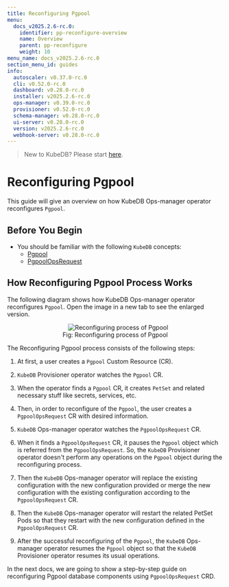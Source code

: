 ```yaml
---
title: Reconfiguring Pgpool
menu:
  docs_v2025.2.6-rc.0:
    identifier: pp-reconfigure-overview
    name: Overview
    parent: pp-reconfigure
    weight: 10
menu_name: docs_v2025.2.6-rc.0
section_menu_id: guides
info:
  autoscaler: v0.37.0-rc.0
  cli: v0.52.0-rc.0
  dashboard: v0.28.0-rc.0
  installer: v2025.2.6-rc.0
  ops-manager: v0.39.0-rc.0
  provisioner: v0.52.0-rc.0
  schema-manager: v0.28.0-rc.0
  ui-server: v0.28.0-rc.0
  version: v2025.2.6-rc.0
  webhook-server: v0.28.0-rc.0
---
```


> New to KubeDB? Please start [here](/docs/v2025.2.6-rc.0/README).

# Reconfiguring Pgpool

This guide will give an overview on how KubeDB Ops-manager operator reconfigures `Pgpool`.

## Before You Begin

- You should be familiar with the following `KubeDB` concepts:
  - [Pgpool](/docs/v2025.2.6-rc.0/guides/pgpool/concepts/pgpool)
  - [PgpoolOpsRequest](/docs/v2025.2.6-rc.0/guides/pgpool/concepts/opsrequest)

## How Reconfiguring Pgpool Process Works

The following diagram shows how KubeDB Ops-manager operator reconfigures `Pgpool`. Open the image in a new tab to see the enlarged version.

<figure align="center">
  <img alt="Reconfiguring process of Pgpool" src="/docs/v2025.2.6-rc.0/images/day-2-operation/pgpool/pp-reconfigure.png">
<figcaption align="center">Fig: Reconfiguring process of Pgpool</figcaption>
</figure>

The Reconfiguring Pgpool process consists of the following steps:

1. At first, a user creates a `Pgpool` Custom Resource (CR).

2. `KubeDB` Provisioner  operator watches the `Pgpool` CR.

3. When the operator finds a `Pgpool` CR, it creates `PetSet` and related necessary stuff like secrets, services, etc.

4. Then, in order to reconfigure of the `Pgpool`, the user creates a `PgpoolOpsRequest` CR with desired information.

5. `KubeDB` Ops-manager operator watches the `PgpoolOpsRequest` CR.

6. When it finds a `PgpoolOpsRequest` CR, it pauses the `Pgpool` object which is referred from the `PgpoolOpsRequest`. So, the `KubeDB` Provisioner  operator doesn't perform any operations on the `Pgpool` object during the reconfiguring process.  

7. Then the `KubeDB` Ops-manager operator will replace the existing configuration with the new configuration provided or merge the new configuration with the existing configuration according to the `PgpoolOpsRequest` CR.

8. Then the `KubeDB` Ops-manager operator will restart the related PetSet Pods so that they restart with the new configuration defined in the `PgpoolOpsRequest` CR.

9. After the successful reconfiguring of the `Pgpool`, the `KubeDB` Ops-manager operator resumes the `Pgpool` object so that the `KubeDB` Provisioner  operator resumes its usual operations.

In the next docs, we are going to show a step-by-step guide on reconfiguring Pgpool database components using `PgpoolOpsRequest` CRD.